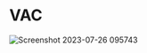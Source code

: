 # VAC
![Screenshot 2023-07-26 095743](https://github.com/Karthikkumar06/VAC/assets/138183281/756f1346-461e-4aab-b492-b60184234f73)

